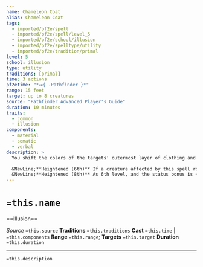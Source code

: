```yaml
---
name: Chameleon Coat
alias: Chameleon Coat
tags:
  - imported/pf2e/spell
  - imported/pf2e/spell/level_5
  - imported/pf2e/school/illusion
  - imported/pf2e/spelltype/utility
  - imported/pf2e/tradition/primal
level: 5
school: illusion
type: utility
traditions: [primal]
time: 3 actions
pf2etime: "*⬽{ .Pathfinder }*"
range: 15 feet
target: up to 8 creatures
source: "Pathfinder Advanced Player's Guide"
duration: 10 minutes
traits:
  - common
  - illusion
components:
  - material
  - somatic
  - verbal
description: >
  You shift the colors of the targets' outermost layer of clothing and gear to be closer to their environment when they remain still. Creatures affected by the spell gain a +3 status bonus to Stealth checks to Hide. The changed color granted by the spell always shifts to match the environment, even if there are drastic changes. If any piece of gear or clothing affected by the spell is removed from a creature, the spell ends for that creature.

  &NewLine;**Heightened (6th)** If a creature affected by this spell rolls a critical failure on its Stealth check to Sneak within 30 feet of a creature that would spot it, it instead only fails its check, as the spell mildly hypnotizes the spotter.
  &NewLine;**Heightened (8th)** As 6th level, and the status bonus is +4.
---
```

# `=this.name`
==illusion==

*Source* `=this.source`
**Traditions** `=this.traditions`
**Cast** `=this.time` | `=this.components`
**Range** `=this.range`; **Targets** `=this.target`
**Duration** `=this.duration`

***
`=this.description`